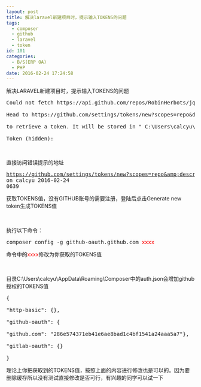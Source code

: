 ```yaml
---
layout: post
title: 解决laravel新建项目时，提示输入TOKENS的问题
tags:
  - composer
  - github
  - laravel
  - token
id: 101
categories:
  - B/S(ERP OA)
  - PHP
date: 2016-02-24 17:24:58
---
```


解决LARAVEL新建项目时，提示输入TOKENS的问题
<pre>Could not fetch https://api.github.com/repos/RobinHerbots/jquery.inputmask/commits/b8f06eef3ccf9b8009607f30d47f66133670afc2, please create a GitHub OAuth token to go over the API rate limit

Head to https://github.com/settings/tokens/new?scopes=repo&amp;description=Composer on calcyu 2016-02-24 0639

to retrieve a token. It will be stored in " C:\Users\calcyu\AppData\Roaming\Composer\auth.json" for future use by Composer.

Token (hidden):</pre>
&nbsp;

直接访问错误提示的地址<pre>https://github.com/settings/tokens/new?scopes=repo&amp;description=Composer on calcyu 2016-02-24 0639</pre>获取TOKENS值，没有GITHUB账号的需要注册，登陆后点击Generate new token生成TOKENS值

&nbsp;

执行以下命令：
<pre>composer config -g github-oauth.github.com <span style="color: #ff0000;">xxxx</span></pre>
<span style="color: #ff0000;"><span style="color: #000000;">命令中的</span>xxxx</span>修改为你获取的TOKENS值

&nbsp;

目录C:\Users\calcyu\AppData\Roaming\Composer中的auth.json会增加github授权的TOKENS值

<pre>{

"http-basic": {},

"github-oauth": {

"github.com": "286e574371eb41e6ae8bad1c4bf1541a24aaa5a7"},

"gitlab-oauth": {}

}
</pre>
理论上你把获取到的TOKENS值，按照上面的内容进行修改也是可以的。因为要删除缓存所以没有测试直接修改是否可行，有兴趣的同学可以试一下